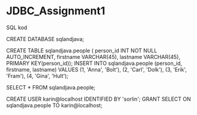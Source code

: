 # JDBC_Assignment1

SQL kod

CREATE DATABASE sqlandjava;

CREATE TABLE sqlandjava.people (
person_id INT NOT NULL AUTO_INCREMENT,
firstname VARCHAR(45),
lastname VARCHAR(45),
PRIMARY KEY(person_id));
INSERT INTO sqlandjava.people (person_id, firstname, lastname)
VALUES (1, 'Anna', 'Bolt'),
(2, 'Carl', 'Dolk'),
(3, 'Erik', 'Fram'),
(4, 'Gina', 'Hult');

SELECT * FROM sqlandjava.people;

CREATE USER karin@localhost IDENTIFIED BY 'sorlin';
GRANT SELECT ON sqlandjava.people TO karin@localhost;

